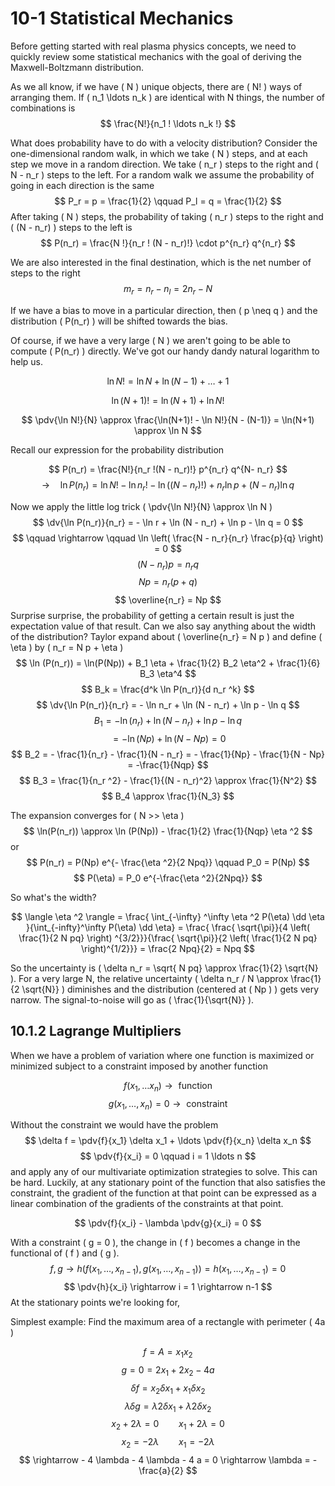 # **10-1** Statistical Mechanics

<!-- TA office: AERB 430 -->

Before getting started with real plasma physics concepts, we need to quickly review some statistical mechanics with the goal of deriving the Maxwell-Boltzmann distribution.



As we all know, if we have \( N \) unique objects, there are \( N! \) ways of arranging them. If \( n_1 \ldots n_k \) are identical with N things, the number of combinations is 
$$
\frac{N!}{n_1 ! \ldots n_k !}
$$

What does probability have to do with a velocity distribution? Consider the one-dimensional random walk, in which we take \( N \) steps, and at each step we move in a random direction. We take \( n_r \) steps to the right and \( N - n_r \) steps to the left. For a random walk we assume the probability of going in each direction is the same
$$
P_r = p = \frac{1}{2} \qquad P_l = q =  \frac{1}{2}
$$
After taking \( N \)  steps, the probability of taking \( n_r \) steps to the right and \( (N - n_r) \) steps to the left is
$$
P(n_r) = \frac{N !}{n_r ! (N - n_r)!} \cdot p^{n_r} q^{n_r}
$$

We are also interested in the final destination, which is the net number of steps to the right
$$
m_r = n_r - n_l = 2 n_r - N
$$

If we have a bias to move in a particular direction, then \( p \neq q \) and the distribution \( P(n_r) \) will be shifted towards the bias.

Of course, if we have a very large \( N \) we aren't going to be able to compute \( P(n_r) \) directly. We've got our handy dandy natural logarithm to help us.

$$
\ln N! = \ln N + \ln (N - 1) + \ldots  + 1
$$

$$
\ln (N + 1) ! = \ln (N + 1) + \ln N!
$$

$$
\pdv{\ln N!}{N} \approx \frac{\ln(N+1)! - \ln N!}{N - (N-1)} = \ln(N+1) \approx \ln N
$$

Recall our expression for the probability distribution

$$
P(n_r) = \frac{N!}{n_r !(N - n_r)!} p^{n_r} q^{N- n_r}
$$
$$
\rightarrow \quad \ln P(n_r) = \ln N! - \ln n_r ! - \ln ((N-n_r)!) + n_r \ln p + (N - n_r) \ln q
$$

Now we apply the little log trick \( \pdv{\ln N!}{N} \approx \ln N \) 
$$
\dv{\ln P(n_r)}{n_r} = - \ln r + \ln (N - n_r) + \ln p - \ln q = 0
$$
$$
\qquad \rightarrow \qquad \ln \left( \frac{N - n_r}{n_r} \frac{p}{q} \right) = 0
$$
$$
(N - n_r)p = n_r q
$$
$$
Np = n_r(p + q) 
$$
$$
\overline{n_r} = Np
$$
Surprise surprise, the probability of getting a certain result is just the expectation value of that result. Can we also say anything about the width of the distribution? 
Taylor expand about \( \overline{n_r} = N p \) and define \( \eta \) by \( n_r = N p + \eta \) 
$$
\ln (P(n_r)) = \ln(P(Np)) + B_1 \eta + \frac{1}{2} B_2 \eta^2 + \frac{1}{6} B_3 \eta^4
$$
$$
B_k = \frac{d^k \ln P(n_r)}{d n_r ^k} 
$$
$$
\dv{\ln P(n_r)}{n_r} = - \ln n_r + \ln (N - n_r) + \ln p - \ln q
$$
$$
B_1 = - \ln(n_r) + \ln (N - n_r) + \ln p - \ln q
$$
$$
= - \ln (Np) + \ln(N - Np) = 0
$$
$$
B_2 = - \frac{1}{n_r} - \frac{1}{N - n_r} = - \frac{1}{Np} - \frac{1}{N - Np} = -\frac{1}{Nqp}
$$
$$
B_3 = \frac{1}{n_r ^2} - \frac{1}{(N - n_r)^2} \approx \frac{1}{N^2}
$$
$$
B_4 \approx \frac{1}{N_3}
$$

The expansion converges for \( N >> \eta \) 
$$
\ln(P(n_r)) \approx \ln (P(Np)) - \frac{1}{2} \frac{1}{Nqp} \eta ^2
$$
or
$$
P(n_r) = P(Np) e^{- \frac{\eta ^2}{2 Npq}} \qquad P_0 = P(Np)
$$
$$
P(\eta) = P_0 e^{-\frac{\eta ^2}{2Npq}}
$$

So what's the width?

$$
\langle \eta ^2 \rangle = \frac{ \int_{-\infty} ^\infty \eta ^2 P(\eta) \dd \eta }{\int_{-infty}^\infty P(\eta) \dd \eta} = \frac{ \frac{ \sqrt{\pi}}{4 \left( \frac{1}{2 N pq} \right) ^{3/2}}}{\frac{ \sqrt{\pi}}{2 \left( \frac{1}{2 N pq} \right)^{1/2}}} = \frac{2 Npq}{2} = Npq
$$

So the uncertainty is \( \delta n_r = \sqrt{ N pq} \approx \frac{1}{2} \sqrt{N} \). For a very large N, the relative uncertainty \( \delta n_r / N \approx \frac{1}{2 \sqrt{N}} \) diminishes and the distribution (centered at \( Np \) ) gets very narrow. The signal-to-noise will go as \( \frac{1}{\sqrt{N}} \).


## **10.1.2** Lagrange Multipliers

When we have a problem of variation where one function is maximized or minimized subject to a constraint imposed by another function

$$
f(x_1, \ldots x_n) \rightarrow \text{ function }
$$
$$
g(x_1, \ldots, x_n) = 0 \rightarrow \text { constraint }
$$

Without the constraint we would have the problem 
$$
\delta f = \pdv{f}{x_1} \delta x_1 + \ldots \pdv{f}{x_n} \delta x_n
$$
$$
\pdv{f}{x_i} = 0 \qquad i = 1 \ldots n
$$
and apply any of our multivariate optimization strategies to solve. This can be hard. Luckily, at any stationary point of the function that also satisfies the constraint, the gradient of the function at that point can be expressed as a linear combination of the gradients of the constraints at that point.

$$
\pdv{f}{x_i} - \lambda \pdv{g}{x_i} = 0
$$

With a constraint \( g = 0 \), the change in \( f \) becomes a change in the functional of \( f \) and \( g \).
$$
f, g \rightarrow h(f(x_1, \ldots, x_{n-1}), g(x_1, \ldots, x_{n-1})) = h(x_1, \ldots, x_{n-1}) = 0
$$
$$
\pdv{h}{x_i} \rightarrow i = 1 \rightarrow n-1
$$
At the stationary points we're looking for, 

Simplest example: Find the maximum area of a rectangle with perimeter \( 4a \)

$$
f = A = x_1 x_2
$$
$$
g = 0 = 2x_1 + 2x_2 - 4a
$$
$$
\delta f = x_2 \delta x_1 + x_1 \delta x_2
$$
$$
\lambda \delta g = \lambda 2 \delta x_1 + \lambda 2 \delta x_2
$$
$$
x_2 + 2\lambda = 0 \qquad x_1 + 2\lambda = 0
$$
$$
x_2 = - 2 \lambda \qquad x_1 = - 2 \lambda
$$
$$
\rightarrow - 4 \lambda - 4 \lambda - 4 a = 0 \rightarrow \lambda = - \frac{a}{2}
$$
